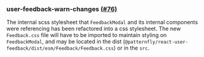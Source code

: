 ### user-feedback-warn-changes [(#76)](https://github.com/patternfly/react-user-feedback/pull/76)

The internal scss stylesheet that `FeedbackModal` and its internal components were referencing has been refactored into a css stylesheet. The new `Feedback.css` file will have to be imported to maintain styling on `FeedbackModal`, and may be located in the dist (`@patternfly/react-user-feedback/dist/esm/Feedback/Feedback.css`) or in the `src`.
